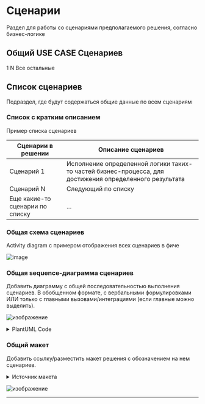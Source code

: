 # Сценарии

Раздел для работы со сценариями предполагаемого решения, согласно бизнес-логике

## Общий USE CASE Сценариев

1
N
Все остальные

## Список сценариев

Подраздел, где будут содержаться общие данные по всем сценариям

### Список с кратким описанием

Пример списка сценариев

| Сценарии в решении | Описание сценариев |
| ----------- | ----------- |
| Сценарий 1 | Исполнение определенной логики таких-то частей бизнес-процесса, для достижения определенного результата |
| Сценарий N | Следующий по списку |
| Еще какие-то сценарии по списку | ... |

### Общая схема сценариев

Activity diagram с примером отображения всех сценариев в фиче

![image](https://github.com/user-attachments/assets/390ebe31-4bbd-4e8f-943a-937c4e3dfe8e)

### Общая sequence-диаграмма сценариев

Добавить диаграмму с общей последовательностью выполнения сценариев.
В обобщенном формате, с вербальными формулировками ИЛИ только с главными вызовами/интеграциями (если главные можно выделить).

![изображение](https://github.com/user-attachments/assets/8b048027-b8d0-496d-93ee-ba9bb428567c)

<details>
  <summary>PlantUML Code</summary>
  
  ```
  @startuml
skinparam MaxMessageSize 150

actor user
participant frontend #ivory
participant backend #azure

== Сценарий 1 ==

autonumber "<b>[Шаг ]"
user -> frontend: Ввести данные

frontend -> backend : Передать данные
backend -> frontend : OK

alt#LightSalmon Ошибка

backend -> frontend : Error

end

== Сценарий N ==

autonumber "<b>[Шаг ]"

backend -> backend: Обработка данных

alt#LightSalmon Ошибка

backend -> frontend : Ошибка
frontend -> frontend : Возникла ошибка

end

backend -> frontend : Успешно
frontend -> frontend : Данные обработаны
user -> frontend: Нажать "Ок"

== Остальные возможные сценарии ==

@enduml

  ```

</details>


### Общий макет 

Добавить ссылку/разместить макет решения с обозначением на нем сценариев.

<details>
  <summary>Источник макета</summary>
  https://www.figma.com/design/IOsJzqY4c6VPfJDN2WeeXf/Home-Interior-Design-Website-    Wireframe-(Community)?node-id=0-1&node-type=canvas&t=st3jI6blsbLjIY6x-0
https://github.com/NonameX11/TestPetDocumentationProject/blob/main/Feature%20Template/9%20-%20%D0%B4%D0%BE%D0%BF.%20%D0%BC%D0%B0%D1%82%D0%B5%D1%80%D0%B8%D0%B0%D0%BB%D1%8B.md больше ссылок на источники - тут
</details>

![изображение](https://github.com/user-attachments/assets/41e74aa6-2c19-4f05-9cc6-771332527ed5)

***

